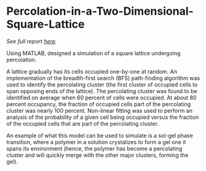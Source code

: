 # Percolation-in-a-Two-Dimensional-Square-Lattice

_See full report [here](https://github.com/dsb-comp-phys/Percolation-in-a-Two-Dimensional-Square-Lattice/blob/main/Percolation_in_a_Two_Dimensional_Square_Lattice.pdf)._

Using MATLAB, designed a simulation of a square lattice undergoing percolation.

A lattice gradually has its cells occupied one-by-one at random. An implementation of the breadth-first search (BFS) path-finding algorithm was used to identify the percolating cluster (the first cluster of occupied cells to span opposing ends of the lattice). The percolating cluster was found to be identified on average when 60 percent of cells were occupied. At about 80 percent occupancy, the fraction of occupied cells part of the percolating cluster was nearly 100 percent. Non-linear fitting was used to perform an analysis of the probability of a given cell being occupied versus the fraction of the occupied cells that are part of the percolating cluster.

An example of what this model can be used to simulate is a sol-gel phase transition, where a polymer in a solution crystalizes to form a gel one it spans its environment (hence, the polymer has become a percolating cluster and will quickly merge with the other major clusters, forming the gel).
